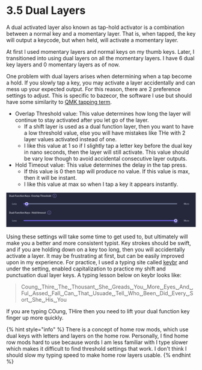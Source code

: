 # 3.5 Dual Layers

A dual activated layer also known as tap-hold activator is a combination between a normal key and a momentary layer. That is, when tapped, the key will output a keycode, but when held, will activate a momentary layer.

At first I used momentary layers and normal keys on my thumb keys. Later, I transitioned into using dual layers on all the momentary layers. I have 6 dual key layers and 0 momentary layers as of now.

One problem with dual layers arises when determining when a tap become a hold. If you slowly tap a key, you may activate a layer accidentally and can mess up your expected output. For this reason, there are 2 preference settings to adjust. This is specific to bazecor, the software I use but should have some similarity to [QMK tapping term](https://docs.qmk.fm/#/tap\_hold?id=tapping-term).

* Overlap Threshold value: This value determines how long the layer will continue to stay activated after you let go of the layer.
  * If a shift layer is used as a dual function layer, then you want to have a low threshold value, else you will have mistakes like THe with 2 layer values activated instead of one.
  * I like this value at 1 so if I slightly tap a letter key before the dual key in nano seconds, then the layer will still activate. This value should be vary low though to avoid accidental consecutive layer outputs.
* Hold Timeout value: This value determines the delay in the tap press.&#x20;
  * If this value is 0 then tap will produce no value. If this value is max, then it will be instant.
  * I like this value at max so when I tap a key it appears instantly.

![My Dual-function key settings in Bazecor](<../.gitbook/assets/Screen Shot 2022-06-05 at 12.55.04 PM.png>)

Using these settings will take some time to get used to, but ultimately will make you a better and more consistent typist. Key strokes should be swift, and if you are holding down on a key too long, then you will accidentally activate a layer. It may be frustrating at first, but can be easily improved upon in my experience. For practice, I used a typing site called [keybr](https://www.keybr.com/) and under the setting, enabled capitalization to practice my shift and punctuation dual layer keys. A typing lesson below on keybr looks like:

> Coung␣Thire␣The␣Thousant␣She␣Greads␣You␣More␣Eyes␣And␣Ful␣Assed␣Fall␣Can␣That␣Usuade␣Tell␣Who␣Been␣Did␣Every␣Sort␣She␣His␣You

If you are typing COung, THire then you need to lift your dual function key finger up more quickly.

{% hint style="info" %}
There is a concept of home row mods, which use dual keys with letters and layers on the home row. Personally, I find home row mods hard to use because words I am less familiar with I type slower which makes it difficult to find threshold settings that work. I don't think I should slow my typing speed to make home row layers usable.
{% endhint %}
